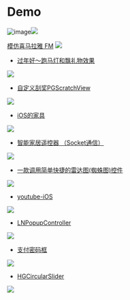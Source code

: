 # Demo
![image](https://github.com/gongjujun/MyCode/blob/master/Demo/Path/path.gif?raw=true)![](https://github.com/gongjujun/MyCode/raw/master/Demo/%E5%A7%93%E5%90%8D%E6%8E%92%E5%BA%8F/name.png)

[模仿喜马拉雅 FM](http://www.code4app.com/forum.php?mod=viewthread&tid=7719&extra=page%3D1%26filter%3Dsortid%26orderby%3Dheats%26sortid%3D1)
![](http://www.code4app.com/data/attachment/forum/201604/20/141845s6vx1p1v9vx1rvv8.gif)

- [过年好～跑马灯和飘礼物效果](http://www.code4app.com/forum.php?mod=viewthread&tid=7147&extra=page%3D267%26filter%3Dsortid%26orderby%3Dheats%26sortid%3D1)

![](http://osscdn.code4app.com/photo/56ab74b8b5ad2e424f8b46a9_1.gif)

- [自定义刮奖PGScratchView](http://www.code4app.com/forum.php?mod=viewthread&tid=11145&extra=page%3D71%26filter%3Dsortid%26orderby%3Dheats%26sortid%3D1)

![](http://www.code4app.com/data/attachment/forum/201610/23/195819brhv9ve3j9aej723.gif)

- [iOS的家具](https://github.com/twitterdev/furni-ios)

![](https://github.com/twitterdev/furni-ios/raw/master/screenshot.png)

- [智能家居遥控器 （Socket通信）](http://www.code4app.com/forum.php?mod=viewthread&tid=8134&extra=page%3D7%26filter%3Dsortid%26orderby%3Dheats%26sortid%3D1)

![](http://www.code4app.com/data/attachment/forum/201605/13/191216sqmxuim13roci3i1.gif)

- [一款调用简单快捷的雷达图(蜘蛛图)控件](http://www.code4app.com/forum.php?mod=viewthread&tid=7868&extra=page%3D102%26filter%3Dsortid%26orderby%3Dheats%26sortid%3D1)

![](http://www.code4app.com/data/attachment/forum/201604/29/161429rjttkxp555cttutm.gif)

- [youtube-iOS](http://www.code4app.com/forum.php?mod=viewthread&tid=10056&extra=page%3D140%26filter%3Dsortid%26orderby%3Dheats%26sortid%3D1)

![](http://www.code4app.com/data/attachment/forum/201608/12/151954tap5m8wmggwyviwa.gif)

- [LNPopupController](http://www.code4app.com/forum.php?mod=viewthread&tid=7461&extra=page%3D179%26filter%3Dsortid%26orderby%3Dheats%26sortid%3D1)

![](http://www.code4app.com/data/attachment/forum/201604/08/113800ex00dtwmowlzw1od.gif)

- [支付密码框](http://www.code4app.com/forum.php?mod=viewthread&tid=8901&extra=page%3D121%26filter%3Dsortid%26orderby%3Ddateline%26sortid%3D1)

![](http://www.code4app.com/data/attachment/forum/201606/23/111842gv881g8e3v2bk19g.gif)

- [HGCircularSlider](https://github.com/HamzaGhazouani/HGCircularSlider)

![](https://github.com/HamzaGhazouani/HGCircularSlider/raw/master/Screenshots/OClock.gif)


